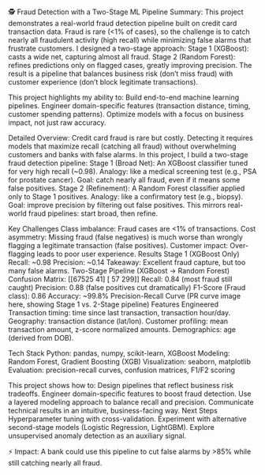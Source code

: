 🕵️ Fraud Detection with a Two-Stage ML Pipeline
Summary:
This project demonstrates a real-world fraud detection pipeline built on credit card transaction data. Fraud is rare (<1% of cases), so the challenge is to catch nearly all fraudulent activity (high recall) while minimizing false alarms that frustrate customers.
I designed a two-stage approach:
Stage 1 (XGBoost): casts a wide net, capturing almost all fraud.
Stage 2 (Random Forest): refines predictions only on flagged cases, greatly improving precision.
The result is a pipeline that balances business risk (don’t miss fraud) with customer experience (don’t block legitimate transactions).

This project highlights my ability to:
Build end-to-end machine learning pipelines.
Engineer domain-specific features (transaction distance, timing, customer spending patterns).
Optimize models with a focus on business impact, not just raw accuracy.

Detailed Overview:
Credit card fraud is rare but costly. Detecting it requires models that maximize recall (catching all fraud) without overwhelming customers and banks with false alarms.
In this project, I build a two-stage fraud detection pipeline:
Stage 1 (Broad Net): An XGBoost classifier tuned for very high recall (~0.98).
Analogy: like a medical screening test (e.g., PSA for prostate cancer).
Goal: catch nearly all fraud, even if it means some false positives.
Stage 2 (Refinement): A Random Forest classifier applied only to Stage 1 positives.
Analogy: like a confirmatory test (e.g., biopsy).
Goal: improve precision by filtering out false positives.
This mirrors real-world fraud pipelines: start broad, then refine.

Key Challenges
Class imbalance: Fraud cases are <1% of transactions.
Cost asymmetry: Missing fraud (false negatives) is much worse than wrongly flagging a legitimate transaction (false positives).
Customer impact: Over-flagging leads to poor user experience.
Results
Stage 1 (XGBoost Only)
Recall: ~0.98
Precision: ~0.14
Takeaway: Excellent fraud capture, but too many false alarms.
Two-Stage Pipeline (XGBoost → Random Forest)
Confusion Matrix:
[[67525    41]
 [   57   299]]
Recall: 0.84 (most fraud still caught)
Precision: 0.88 (false positives cut dramatically)
F1-Score (Fraud class): 0.86
Accuracy: ~99.8%
Precision-Recall Curve
(PR curve image here, showing Stage 1 vs. 2-Stage pipeline)
Features Engineered
Transaction timing: time since last transaction, transaction hour/day.
Geography: transaction distance (lat/lon).
Customer profiling: mean transaction amount, z-score normalized amounts.
Demographics: age (derived from DOB).

Tech Stack
Python: pandas, numpy, scikit-learn, XGBoost
Modeling: Random Forest, Gradient Boosting (XGB)
Visualization: seaborn, matplotlib
Evaluation: precision-recall curves, confusion matrices, F1/F2 scoring

This project shows how to:
Design pipelines that reflect business risk tradeoffs.
Engineer domain-specific features to boost fraud detection.
Use a layered modeling approach to balance recall and precision.
Communicate technical results in an intuitive, business-facing way.
Next Steps
Hyperparameter tuning with cross-validation.
Experiment with alternative second-stage models (Logistic Regression, LightGBM).
Explore unsupervised anomaly detection as an auxiliary signal.

⚡ Impact: A bank could use this pipeline to cut false alarms by >85% while still catching nearly all fraud.
